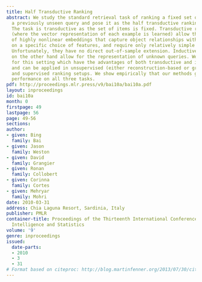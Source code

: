```yaml
---
title: Half Transductive Ranking
abstract: We study the standard retrieval task of ranking a fixed set of items given
  a previously unseen query and pose it as the half transductive ranking problem.
  The task is transductive as the set of items is fixed. Transductive representations
  (where the vector representation of each example is learned) allow the generation
  of highly nonlinear embeddings that capture object relationships without relying
  on a specific choice of features, and require only relatively simple optimization.
  Unfortunately, they have no direct out-of-sample extension. Inductive approaches
  on the other hand allow for the representation of unknown queries. We describe algorithms
  for this setting which have the advantages of both transductive and inductive approaches,
  and can be applied in unsupervised (either reconstruction-based or graph-based)
  and supervised ranking setups. We show empirically that our methods give strong
  performance on all three tasks.
pdf: http://proceedings.mlr.press/v9/bai10a/bai10a.pdf
layout: inproceedings
id: bai10a
month: 0
firstpage: 49
lastpage: 56
page: 49-56
sections: 
author:
- given: Bing
  family: Bai
- given: Jason
  family: Weston
- given: David
  family: Grangier
- given: Ronan
  family: Collobert
- given: Corinna
  family: Cortes
- given: Mehryar
  family: Mohri
date: 2010-03-31
address: Chia Laguna Resort, Sardinia, Italy
publisher: PMLR
container-title: Proceedings of the Thirteenth International Conference on Artificial
  Intelligence and Statistics
volume: '9'
genre: inproceedings
issued:
  date-parts:
  - 2010
  - 3
  - 31
# Format based on citeproc: http://blog.martinfenner.org/2013/07/30/citeproc-yaml-for-bibliographies/
---
```


